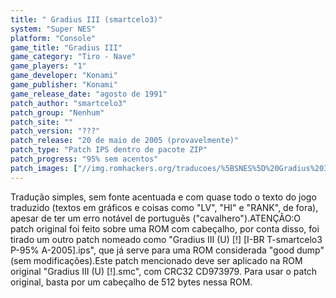 ```yaml
---
title: " Gradius III (smartcelo3)"
system: "Super NES"
platform: "Console"
game_title: "Gradius III"
game_category: "Tiro - Nave"
game_players: "1"
game_developer: "Konami"
game_publisher: "Konami"
game_release_date: "agosto de 1991"
patch_author: "smartcelo3"
patch_group: "Nenhum"
patch_site: ""
patch_version: "???"
patch_release: "20 de maio de 2005 (provavelmente)"
patch_type: "Patch IPS dentro de pacote ZIP"
patch_progress: "95% sem acentos"
patch_images: ["//img.romhackers.org/traducoes/%5BSNES%5D%20Gradius%20III%20-%20smartcelo3%20-%201.png","//img.romhackers.org/traducoes/%5BSNES%5D%20Gradius%20III%20-%20smartcelo3%20-%202.png","//img.romhackers.org/traducoes/%5BSNES%5D%20Gradius%20III%20-%20smartcelo3%20-%203.png"]
---
```

Tradução simples, sem fonte acentuada e com quase todo o texto do jogo traduzido (textos em gráficos e coisas como "LV", "HI" e "RANK", de fora), apesar de ter um erro notável de português ("cavalhero").ATENÇÃO:O patch original foi feito sobre uma ROM com cabeçalho, por conta disso, foi tirado um outro patch nomeado como "Gradius III (U) [!] [I-BR T-smartcelo3 P-95% A-2005].ips", que já serve para uma ROM considerada "good dump" (sem modificações).Este patch mencionado deve ser aplicado na ROM original "Gradius III (U) [!].smc", com CRC32 CD973979. Para usar o patch original, basta por um cabeçalho de 512 bytes nessa ROM.